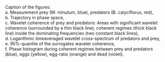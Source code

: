 Caption of the figures:  
a. Measurement prey (M. minutum, blue), predators (B. calyciflorus, red),  
b. Trajectory in phase space,  
c. Wavelet coherence of prey and predators: Areas with significant wavelet coherence (surrounded by a thin black line), coherent regimes (thick black line) inside the dominating frequencies (two constant black lines),  
d. Logarithmic timeaveraged wavelet cross-spectrum of predators and prey,  
e. 95%-quantile of the surrogates wavelet coherence,  
f. Phase histogram during coherent regimes between prey and predators (blue), eggs (yellow), egg-ratio (orange) and dead (violet).

